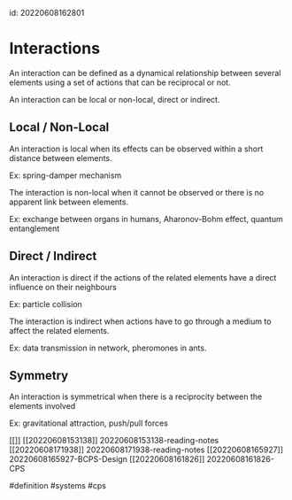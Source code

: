id: 20220608162801

# Interactions

An interaction can be defined as a dynamical relationship between several elements using a set of actions that can be reciprocal or not.

An interaction can be local or non-local, direct or indirect.

## Local / Non-Local

An interaction is local when its effects can be observed within a short distance between elements.

Ex: spring-damper mechanism

The interaction is non-local when it cannot be observed or there is no apparent link between elements.

Ex: exchange between organs in humans, Aharonov-Bohm effect, quantum entanglement

## Direct / Indirect

An interaction is direct if the actions of the related elements have a direct influence on their neighbours 

Ex: particle collision

The interaction is indirect when actions have to go through a medium to affect the related elements.

Ex: data transmission in network, pheromones in ants.

## Symmetry

An interaction is symmetrical when there is a reciprocity between the elements involved

Ex: gravitational attraction, push/pull forces

[[]]
[[20220608153138]] 20220608153138-reading-notes
[[20220608171938]] 20220608171938-reading-notes
[[20220608165927]] 20220608165927-BCPS-Design
[[20220608161826]] 20220608161826-CPS

#definition
#systems
#cps